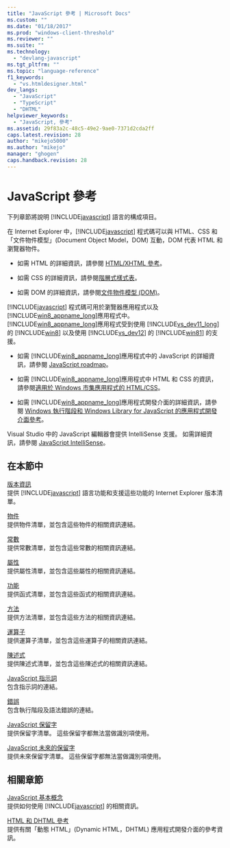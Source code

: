 ```yaml
---
title: "JavaScript 參考 | Microsoft Docs"
ms.custom: ""
ms.date: "01/18/2017"
ms.prod: "windows-client-threshold"
ms.reviewer: ""
ms.suite: ""
ms.technology: 
  - "devlang-javascript"
ms.tgt_pltfrm: ""
ms.topic: "language-reference"
f1_keywords: 
  - "vs.htmldesigner.html"
dev_langs: 
  - "JavaScript"
  - "TypeScript"
  - "DHTML"
helpviewer_keywords: 
  - "JavaScript, 參考"
ms.assetid: 29f83a2c-48c5-49e2-9ae0-7371d2cda2ff
caps.latest.revision: 28
author: "mikejo5000"
ms.author: "mikejo"
manager: "ghogen"
caps.handback.revision: 28
---
```

# JavaScript 參考
下列章節將說明 [!INCLUDE[javascript](../../javascript/includes/javascript-md.md)] 語言的構成項目。  
  
 在 Internet Explorer 中，[!INCLUDE[javascript](../../javascript/includes/javascript-md.md)] 程式碼可以與 HTML、CSS 和「文件物件模型」\(Document Object Model，DOM\) 互動，DOM 代表 HTML 和瀏覽器物件。  
  
-   如需 HTML 的詳細資訊，請參閱 [HTML\/XHTML 參考](http://go.microsoft.com/fwlink/p/?LinkId=251007)。  
  
-   如需 CSS 的詳細資訊，請參閱[階層式樣式表](http://go.microsoft.com/fwlink/p/?LinkId=251008)。  
  
-   如需 DOM 的詳細資訊，請參閱[文件物件模型 \(DOM\)](http://go.microsoft.com/fwlink/p/?LinkId=251009)。  
  
 [!INCLUDE[javascript](../../javascript/includes/javascript-md.md)] 程式碼可用於瀏覽器應用程式以及 [!INCLUDE[win8_appname_long](../../javascript/includes/win8-appname-long-md.md)]應用程式中。  [!INCLUDE[win8_appname_long](../../javascript/includes/win8-appname-long-md.md)]應用程式受到使用 [!INCLUDE[vs_dev11_long](../../javascript/includes/vs-dev11-long-md.md)] 的 [!INCLUDE[win8](../../javascript/includes/win8-md.md)] 以及使用 [!INCLUDE[vs_dev12](../../javascript/includes/vs-dev12-md.md)] 的 [!INCLUDE[win81](../../javascript/includes/win81-md.md)] 的支援。  
  
-   如需 [!INCLUDE[win8_appname_long](../../javascript/includes/win8-appname-long-md.md)]應用程式中的 JavaScript 的詳細資訊，請參閱 [JavaScript roadmap](http://msdn.microsoft.com/zh-tw/4f28182b-1e4b-4bbd-8ae9-dcc504de4341)。  
  
-   如需 [!INCLUDE[win8_appname_long](../../javascript/includes/win8-appname-long-md.md)]應用程式中 HTML 和 CSS 的資訊，請參閱[適用於 Windows 市集應用程式的 HTML\/CSS](http://go.microsoft.com/fwlink/p/?LinkId=250939)。  
  
-   如需 [!INCLUDE[win8_appname_long](../../javascript/includes/win8-appname-long-md.md)]應用程式開發介面的詳細資訊，請參閱 [Windows 執行階段和 Windows Library for JavaScript 的應用程式開發介面參考](http://go.microsoft.com/fwlink/p/?LinkID=250938)。  
  
 Visual Studio 中的 JavaScript 編輯器會提供 IntelliSense 支援。  如需詳細資訊，請參閱 [JavaScript IntelliSense](../Topic/JavaScript%20IntelliSense.md)。  
  
## 在本節中  
 [版本資訊](../../javascript/reference/javascript-version-information.md)  
 提供 [!INCLUDE[javascript](../../javascript/includes/javascript-md.md)] 語言功能和支援這些功能的 Internet Explorer 版本清單。  
  
 [物件](../../javascript/reference/javascript-objects.md)  
 提供物件清單，並包含這些物件的相關資訊連結。  
  
 [常數](../../javascript/reference/javascript-constants.md)  
 提供常數清單，並包含這些常數的相關資訊連結。  
  
 [屬性](../../javascript/reference/javascript-properties.md)  
 提供屬性清單，並包含這些屬性的相關資訊連結。  
  
 [功能](../../javascript/reference/javascript-functions.md)  
 提供函式清單，並包含這些函式的相關資訊連結。  
  
 [方法](../../javascript/reference/javascript-methods.md)  
 提供方法清單，並包含這些方法的相關資訊連結。  
  
 [運算子](../../javascript/reference/javascript-operators.md)  
 提供運算子清單，並包含這些運算子的相關資訊連結。  
  
 [陳述式](../../javascript/reference/javascript-statements.md)  
 提供陳述式清單，並包含這些陳述式的相關資訊連結。  
  
 [JavaScript 指示詞](../../javascript/reference/javascript-directives.md)  
 包含指示詞的連結。  
  
 [錯誤](../../javascript/reference/javascript-errors.md)  
 包含執行階段及語法錯誤的連結。  
  
 [JavaScript 保留字](../../javascript/reference/javascript-reserved-words.md)  
 提供保留字清單。  這些保留字都無法當做識別項使用。  
  
 [JavaScript 未來的保留字](../../javascript/reference/javascript-future-reserved-words.md)  
 提供未來保留字清單。  這些保留字都無法當做識別項使用。  
  
## 相關章節  
 [JavaScript 基本概念](../../javascript/javascript-fundamentals.md)  
 提供如何使用 [!INCLUDE[javascript](../../javascript/includes/javascript-md.md)] 的相關資訊。  
  
 [HTML 和 DHTML 參考](http://go.microsoft.com/fwlink/?LinkId=148095)  
 提供有關「動態 HTML」\(Dynamic HTML，DHTML\) 應用程式開發介面的參考資訊。